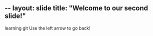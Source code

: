 --
layout: slide
title: "Welcome to our second slide!"
---
learning git 
Use the left arrow to go back!